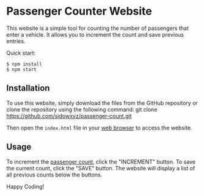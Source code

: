 # Passenger Counter Website

This website is a simple tool for counting the number of passengers that enter a vehicle. It allows you to increment the count and save previous entries.

Quick start:

```
$ npm install
$ npm start
````



## Installation

To use this website, simply download the files from the GitHub repository or clone the repository using the following command:
git clone https://github.com/sidowxyz/passenger-count.git 

Then open the `index.html` file in your [web browser](poe://www.poe.com/_api/key_phrase?phrase=web%20browser&prompt=Tell%20me%20more%20about%20web%20browser.) to access the website.

## Usage

To increment the [passenger count](poe://www.poe.com/_api/key_phrase?phrase=passenger%20count&prompt=Tell%20me%20more%20about%20passenger%20count.), click the "INCREMENT" button. To save the current count, click the "SAVE" button. The website will display a list of all previous counts below the buttons.

Happy Coding!
